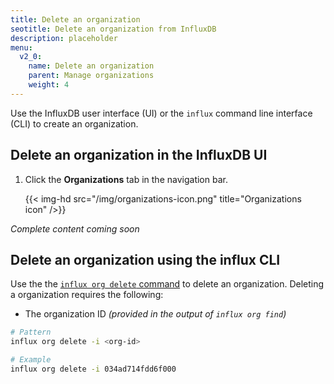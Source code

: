 ```yaml
---
title: Delete an organization
seotitle: Delete an organization from InfluxDB
description: placeholder
menu:
  v2_0:
    name: Delete an organization
    parent: Manage organizations
    weight: 4
---
```


Use the InfluxDB user interface (UI) or the `influx` command line interface (CLI)
to create an organization.

## Delete an organization in the InfluxDB UI

1. Click the **Organizations** tab in the navigation bar.

    {{< img-hd src="/img/organizations-icon.png" title="Organizations icon" />}}

_Complete content coming soon_

## Delete an organization using the influx CLI

Use the the [`influx org delete` command](/v2.0/reference/cli/influx/org/delete)
to delete an organization. Deleting a organization requires the following:

- The organization ID _(provided in the output of `influx org find`)_

```sh
# Pattern
influx org delete -i <org-id>

# Example
influx org delete -i 034ad714fdd6f000
```
